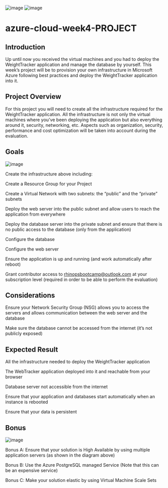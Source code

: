 ![image](https://bootcamp.rhinops.io/images/cloud.gif)
![image](https://bootcamp.rhinops.io/images/azure-logo.png)
# azure-cloud-week4-PROJECT

## Introduction
Up until now you received the virtual machines and you had to deploy the WeightTracker application and manage the database by yourself. This week’s project will be to provision your own infrastructure in Microsoft Azure following best practices and deploy the WeightTracker application into it.

## Project Overview
For this project you will need to create all the infrastructure required for the WeightTracker application. All the infrastructure is not only the virtual machines where you’ve been deploying the application but also everything around it, security, networking, etc. Aspects such as organization, security, performance and cost optimization will be taken into account during the evaluation.

## Goals
![image](https://bootcamp.rhinops.io/images/week-3-project-basic.png)

Create the infrastructure above including:

Create a Resource Group for your Project

Create a Virtual Network with two subnets: the “public” and the “private” subnets

Deploy the web server into the public subnet and allow users to reach the application from everywhere

Deploy the database server into the private subnet and ensure that there is no public access to the database (only from the application)

Configure the database

Configure the web server

Ensure the application is up and running (and work automatically after reboot)

Grant contributor access to rhinopsbootcamp@outlook.com at your subscription level (required in order to be able to perform the evaluation)

## Considerations
Ensure your Network Security Group (NSG) allows you to access the servers and allows communication between the web server and the database

Make sure the database cannot be accessed from the internet (it’s not publicly exposed)

## Expected Result
All the infrastructure needed to deploy the WeightTracker application

The WebTracker application deployed into it and reachable from your browser

Database server not accessible from the internet

Ensure that your application and databases start automatically when an instance is rebooted

Ensure that your data is persistent

## Bonus
![image](https://bootcamp.rhinops.io/images/week-3-project-bonus.png)

Bonus A: Ensure that your solution is High Available by using multiple application servers (as shown in the diagram above)

Bonus B: Use the Azure PostgreSQL managed Service (Note that this can be an expensive service)

Bonus C: Make your solution elastic by using Virtual Machine Scale Sets

